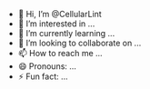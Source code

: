 - 👋 Hi, I’m @CellularLint
- 👀 I’m interested in ...
- 🌱 I’m currently learning ...
- 💞️ I’m looking to collaborate on ...
- 📫 How to reach me ...
- 😄 Pronouns: ...
- ⚡ Fun fact: ...

<!---
CellularLint/CellularLint is a ✨ special ✨ repository because its `README.md` (this file) appears on your GitHub profile.
You can click the Preview link to take a look at your changes.
--->
